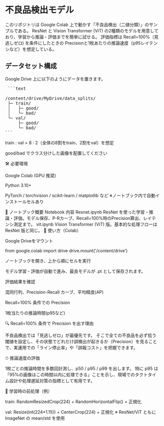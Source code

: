 # 不良品検出モデル

このリポジトリは Google Colab 上で動かす「不良品検出（二値分類）」のサンプルである。
ResNet と Vision Transformer (ViT) の2種類のモデルを用意しており、学習から推論・評価までを簡単に試せる。
評価指標は
 Recall=100%（見逃しゼロ) を条件にしたときの Precisionと1枚あたりの推論速度（p95レイテンシなど）を想定している。

## データセット構成

Google Drive 上に以下のようにデータを置きます。
<pre> ```text
 
/content/drive/MyDrive/data_splits/
 ├─ train/
 │   ├─ good/
 │   └─ bad/
 └─ val/
     ├─ good/
     └─ bad/
``` </pre>

train : val = 8 : 2（全体の8割をtrain、2割をval）を想定

good/bad でクラス分けした画像を配置してください

🛠 必要環境

Google Colab (GPU 推奨)

Python 3.10+

PyTorch / torchvision / scikit-learn / matplotlib など
※ノートブック内で自動インストールセルあり

📓 ノートブック概要
Notebook	内容
Resnet.ipynb	ResNet を使った学習・推論・評価。モデル保存、P-Rカーブ、Recall=100%時のPrecision算出、レイテンシ測定まで。
vit.ipynb	Vision Transformer (ViT) 版。基本的な処理フローは ResNet 版と同じ。
🚀 使い方（Colab）

Google Driveをマウント

from google.colab import drive
drive.mount('/content/drive')


ノートブックを開き、上から順にセルを実行

モデル学習・評価が自動で進み、最良モデルが .pt として保存されます。

評価結果を確認

混同行列、Precision-Recall カーブ、平均精度(AP)

Recall=100% 条件での Precision

1枚当たりの推論時間(p95など)

🔍 Recall=100% 条件で Precision を出す理由

不良品検出では「見逃しゼロ」が最優先です。
そこで全ての不良品を必ず拾う閾値を設定し、その状態でどれだけ誤検出が起きるか（Precision）を見ることで、実運用での「ライン停止率」や「誤報コスト」を把握できます。

⏱ 推論速度の評価

1枚ごとの推論時間を多数回計測し、p50 / p95 / p99 を出します。
特に p95 は「95%の画像はこの時間以内に処理できる」ことを示し、現場でのタクトタイム設計や処理遅延対策の指標として有用です。

🌱 学習時の前処理（例）

train: RandomResizedCrop(224) + RandomHorizontalFlip() + 正規化

val: Resize(int(224*1.15)) + CenterCrop(224) + 正規化
※ ResNet/ViT ともに ImageNet の mean/std を使用
